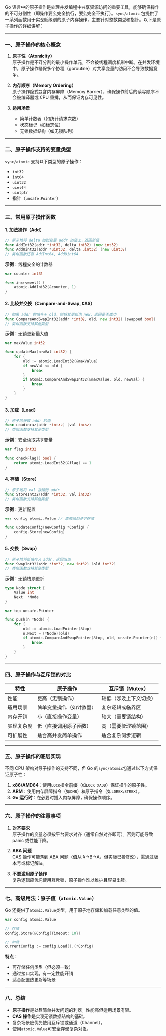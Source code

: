Go 语言中的原子操作是处理并发编程中共享资源访问的重要工具，能够确保操作的不可分割性（即操作要么完全执行，要么完全不执行）。`sync/atomic` 包提供了一系列函数用于实现低级别的原子内存操作，主要针对整数类型和指针。以下是原子操作的详细讲解：

---

### 一、原子操作的核心概念

1. **原子性（Atomicity）**  
   原子操作是不可分割的最小操作单元，不会被线程调度机制中断。在并发环境中，原子操作确保多个协程（goroutine）对共享变量的访问不会导致数据竞争。

2. **内存顺序（Memory Ordering）**  
   原子操作隐式包含内存屏障（Memory Barrier），确保操作前后的读写顺序不会被编译器或 CPU 重排，从而保证内存可见性。

3. **适用场景**
   - 简单计数器（如统计请求次数）
   - 状态标记（如标志位）
   - 无锁数据结构（如无锁队列）

---

### 二、原子操作支持的变量类型

`sync/atomic` 支持以下类型的原子操作：

- `int32`
- `int64`
- `uint32`
- `uint64`
- `uintptr`
- 指针（`unsafe.Pointer`）

---

### 三、常用原子操作函数

#### 1. **加法操作（Add）**

```go
// 原子地将 delta 加到变量 addr 的值上，返回新值
func AddInt32(addr *int32, delta int32) (new int32)
func AddUint32(addr *uint32, delta uint32) (new uint32)
// 类似函数还有 AddInt64, AddUint64
```

**示例**：线程安全的计数器

```go
var counter int32

func increment() {
    atomic.AddInt32(&counter, 1)
}
```

#### 2. **比较并交换（Compare-and-Swap, CAS）**

```go
// 如果 addr 的值等于 old，则将其更新为 new，返回是否成功
func CompareAndSwapInt32(addr *int32, old, new int32) (swapped bool)
// 类似函数支持其他类型
```

**示例**：无锁更新最大值

```go
var maxValue int32

func updateMax(newVal int32) {
    for {
        old := atomic.LoadInt32(&maxValue)
        if newVal <= old {
            break
        }
        if atomic.CompareAndSwapInt32(&maxValue, old, newVal) {
            break
        }
    }
}
```

#### 3. **加载（Load）**

```go
// 原子地获取 addr 的值
func LoadInt32(addr *int32) (val int32)
// 类似函数支持其他类型
```

**示例**：安全读取共享变量

```go
var flag int32

func checkFlag() bool {
    return atomic.LoadInt32(&flag) == 1
}
```

#### 4. **存储（Store）**

```go
// 原子地将 val 存储到 addr
func StoreInt32(addr *int32, val int32)
// 类似函数支持其他类型
```

**示例**：更新配置

```go
var config atomic.Value // 更高级的原子存储

func updateConfig(newConfig *Config) {
    config.Store(newConfig)
}
```

#### 5. **交换（Swap）**

```go
// 原子地将新值存入 addr，返回旧值
func SwapInt32(addr *int32, new int32) (old int32)
// 类似函数支持其他类型
```

**示例**：无锁栈顶更新

```go
type Node struct {
    Value int
    Next  *Node
}

var top unsafe.Pointer

func push(n *Node) {
    for {
        old := atomic.LoadPointer(&top)
        n.Next = (*Node)(old)
        if atomic.CompareAndSwapPointer(&top, old, unsafe.Pointer(n)) {
            break
        }
    }
}
```

---

### 四、原子操作与互斥锁的对比

| **特性**   | **原子操作**             | **互斥锁（Mutex）**    |
| ---------- | ------------------------ | ---------------------- |
| 性能       | 更高（无锁操作）         | 较低（涉及上下文切换） |
| 适用场景   | 简单变量操作（如计数器） | 复杂逻辑或临界区       |
| 内存开销   | 小（直接操作变量）       | 较大（需要锁结构）     |
| 实现复杂度 | 低（直接调用原子函数）   | 高（需要管理锁范围）   |
| 可扩展性   | 适合高并发简单操作       | 适合复杂同步逻辑       |

---

### 五、原子操作的底层实现

不同 CPU 架构对原子操作的支持不同，但 Go 的`sync/atomic`包通过以下方式保证原子性：

1. **x86/AMD64**：使用`LOCK`指令前缀（如`LOCK XADD`）保证操作的原子性。
2. **ARM**：使用内存屏障指令（如`DMB`）和原子指令（如`LDREX/STREX`）。
3. **Go 运行时**：在必要时插入内存屏障，确保操作顺序。

---

### 六、原子操作的注意事项

1. **对齐要求**  
   原子操作的变量必须按平台要求对齐（通常自然对齐即可），否则可能导致 panic 或性能下降。

2. **ABA 问题**  
   CAS 操作可能遇到 ABA 问题（值从 A→B→A，但实际已被修改），需通过版本号或标记解决。

3. **不要滥用原子操作**  
   复杂逻辑应优先使用互斥锁，原子操作难以维护且容易出错。

---

### 七、高级用法：原子值（`atomic.Value`）

Go 还提供了`atomic.Value`类型，用于原子地存储和加载任意类型的值。

```go
var config atomic.Value

// 存储
config.Store(&Config{Timeout: 10})

// 加载
currentConfig := config.Load().(*Config)
```

**特点**：

- 可存储任何类型（但必须一致）
- 通过接口实现，有一定性能开销
- 适合配置热更新等场景

---

### 八、总结

- **原子操作**是处理简单并发问题的利器，性能高但适用场景有限。
- **CAS 操作**是实现无锁数据结构的基础。
- 复杂场景应优先使用互斥锁或通道（Channel）。
- 使用`atomic.Value`可安全存储复杂对象。

